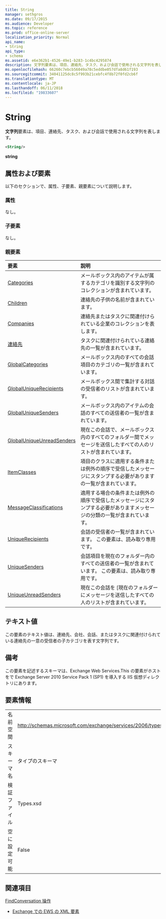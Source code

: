 ```yaml
---
title: String
manager: sethgros
ms.date: 09/17/2015
ms.audience: Developer
ms.topic: reference
ms.prod: office-online-server
localization_priority: Normal
api_name:
- String
api_type:
- schema
ms.assetid: e6e362b1-4526-49e1-b283-1c4bc4295874
description: 文字列要素は、項目、連絡先、タスク、および会話で使用される文字列を表します。
ms.openlocfilehash: 66260c7ebcb56049a78c5eddbe057dfa8d61f193
ms.sourcegitcommit: 34041125dc8c5f993b21cebfc4f8b72f0fd2cb6f
ms.translationtype: MT
ms.contentlocale: ja-JP
ms.lasthandoff: 06/11/2018
ms.locfileid: "19833607"
---
```

# <a name="string"></a>String

**文字列**要素は、項目、連絡先、タスク、および会話で使用される文字列を表します。 
  
```XML
<String/>
```

 **string**
## <a name="attributes-and-elements"></a>属性および要素

以下のセクションで、属性、子要素、親要素について説明します。
  
### <a name="attributes"></a>属性

なし。
  
### <a name="child-elements"></a>子要素

なし。
  
### <a name="parent-elements"></a>親要素

|**要素**|**説明**|
|:-----|:-----|
|[Categories](categories-ex15websvcsotherref.md) <br/> |メールボックス内のアイテムが属するカテゴリを識別する文字列のコレクションが含まれています。  <br/> |
|[Children](children.md) <br/> |連絡先の子供の名前が含まれています。  <br/> |
|[Companies](companies.md) <br/> |連絡先またはタスクに関連付けられている企業のコレクションを表します。  <br/> |
|[連絡先](contacts-ex15websvcsotherref.md) <br/> |タスクに関連付けられている連絡先の一覧が含まれています。  <br/> |
|[GlobalCategories](globalcategories.md) <br/> |メールボックス内のすべての会話項目のカテゴリの一覧が含まれています。  <br/> |
|[GlobalUniqueRecipients](globaluniquerecipients.md) <br/> |メールボックス間で集計する対話の受信者のリストが含まれています。  <br/> |
|[GlobalUniqueSenders](globaluniquesenders.md) <br/> |メールボックス内のアイテムの会話のすべての送信者の一覧が含まれています。  <br/> |
|[GlobalUniqueUnreadSenders](globaluniqueunreadsenders.md) <br/> |現在この会話で、メールボックス内のすべてのフォルダー間でメッセージを送信したすべての人のリストが含まれています。  <br/> |
|[ItemClasses](itemclasses.md) <br/> |項目のクラスに適用する条件または例外の順序で受信したメッセージにスタンプする必要がありますの一覧が含まれています。  <br/> |
|[MessageClassifications](messageclassifications.md) <br/> |適用する場合の条件または例外の順序で受信したメッセージにスタンプする必要がありますメッセージの分類の一覧が含まれています。  <br/> |
|[UniqueRecipients](uniquerecipients.md) <br/> |会話の受信者の一覧が含まれています。 この要素は、読み取り専用です。  <br/> |
|[UniqueSenders](uniquesenders.md) <br/> |会話項目を現在のフォルダー内のすべての送信者の一覧が含まれています。 この要素は、読み取り専用です。  <br/> |
|[UniqueUnreadSenders](uniqueunreadsenders.md) <br/> |現在この会話を [現在のフォルダーにメッセージを送信したすべての人のリストが含まれています。  <br/> |
   
## <a name="text-value"></a>テキスト値

この要素のテキスト値は、連絡先、会社、会話、またはタスクに関連付けられている連絡先の一意の受信者の子カテゴリを表す文字列です。
  
## <a name="remarks"></a>備考

この要素を記述するスキーマは、Exchange Web Services.This の要素がホストをで Exchange Server 2010 Service Pack 1 (SP1) を導入する IIS 仮想ディレクトリにあります。
  
## <a name="element-information"></a>要素情報

|||
|:-----|:-----|
|名前空間  <br/> |http://schemas.microsoft.com/exchange/services/2006/types  <br/> |
|スキーマ名  <br/> |タイプのスキーマ  <br/> |
|検証ファイル  <br/> |Types.xsd  <br/> |
|空に設定可能  <br/> |False  <br/> |
   
## <a name="see-also"></a>関連項目




  [FindConversation 操作](findconversation-operation.md)


- [Exchange での EWS の XML 要素](ews-xml-elements-in-exchange.md)

